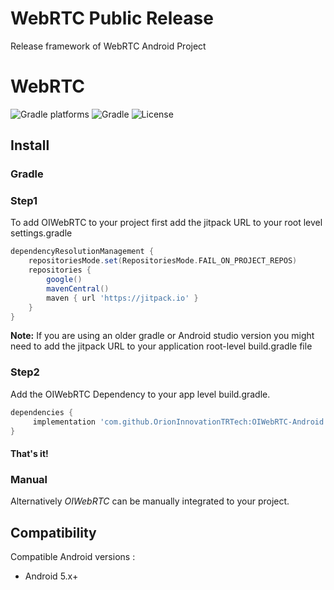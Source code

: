 # WebRTC Public Release
Release framework of WebRTC Android Project


# WebRTC

<p>
    <img alt="Gradle platforms" src="https://img.shields.io/badge/Android-3DDC84?style=for-the-badge&logo=android&logoColor=white">
    <img alt="Gradle" src="https://img.shields.io/jitpack/v/github/OrionInnovationTRTech/OIWebRTC-Android?color=green&label=Gradle&logo=gradle&style=for-the-badge">
    <img alt="License" src="https://img.shields.io/github/license/OrionInnovationTRTech/OIWebRTC-Android?style=for-the-badge">
</p>

## Install

### Gradle

### Step1

To add OIWebRTC to your project first add the jitpack URL to your root level settings.gradle

```groovy
dependencyResolutionManagement {
    repositoriesMode.set(RepositoriesMode.FAIL_ON_PROJECT_REPOS)
    repositories {
        google()
        mavenCentral()
        maven { url 'https://jitpack.io' }
    }
}

```
**Note:** If you are using an older gradle or Android studio version you might need to add the jitpack URL to your application root-level build.gradle file


### Step2

Add the OIWebRTC Dependency to your app level build.gradle.

```groovy
dependencies {
	 implementation 'com.github.OrionInnovationTRTech:OIWebRTC-Android:Tag'
}
```

#### That's it!

### Manual

Alternatively *OIWebRTC* can be manually integrated to your project.

## Compatibility

Compatible Android versions :

* Android 5.x+

